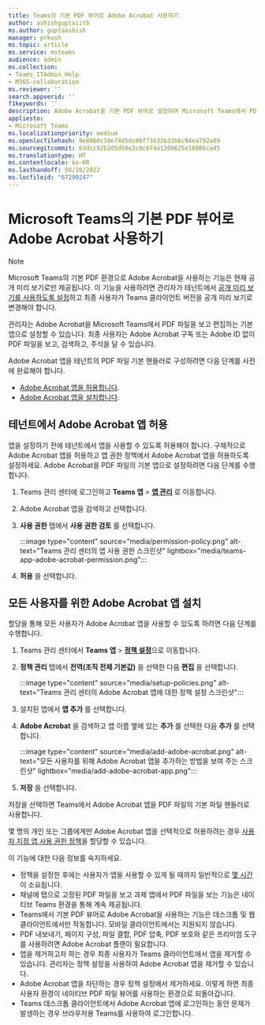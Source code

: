 ```yaml
---
title: Teams의 기본 PDF 뷰어로 Adobe Acrobat 사용하기
author: ashishguptaiitb
ms.author: guptaashish
manager: prkosh
ms.topic: article
ms.service: msteams
audience: admin
ms.collection:
- Teams_ITAdmin_Help
- M365-collaboration
ms.reviewer: ''
search.appverid: ''
f1keywords: ''
description: Adobe Acrobat을 기본 PDF 뷰어로 설정하여 Microsoft Teams에서 PDF 파일을 보고 편집하는 방법을 알아봅니다.
appliesto:
- Microsoft Teams
ms.localizationpriority: medium
ms.openlocfilehash: 9e8860c10e74d5dc06f73632b33b6c94ea792a09
ms.sourcegitcommit: 63dcc92b2d5d50e2c0c074a1209625e16086ca45
ms.translationtype: HT
ms.contentlocale: ko-KR
ms.lasthandoff: 08/10/2022
ms.locfileid: "67299247"
---
```

# <a name="adobe-acrobat-as-a-default-pdf-viewer-in-microsoft-teams"></a>Microsoft Teams의 기본 PDF 뷰어로 Adobe Acrobat 사용하기

> [!NOTE]
> Microsoft Teams의 기본 PDF 환경으로 Adobe Acrobat을 사용하는 기능은 현재 공개 미리 보기로만 제공됩니다. 이 기능을 사용하려면 관리자가 테넌트에서 [공개 미리 보기를 사용하도록 설정](public-preview-doc-updates.md#enable-public-preview)하고 최종 사용자가 Teams 클라이언트 버전을 공개 미리 보기로 변경해야 합니다.

관리자는 Adobe Acrobat을 Microsoft Teams에서 PDF 파일을 보고 편집하는 기본 앱으로 설정할 수 있습니다. 최종 사용자는 Adobe Acrobat 구독 또는 Adobe ID 없이 PDF 파일을 보고, 검색하고, 주석을 달 수 있습니다.

Adobe Acrobat 앱을 테넌트의 PDF 파일 기본 핸들러로 구성하려면 다음 단계를 사전에 완료해야 합니다.

* [Adobe Acrobat 앱을 허용합니다](#allow-adobe-acrobat-app-in-your-tenant).
* [Adobe Acrobat 앱을 설치합니다](#install-adobe-acrobat-app-for-all-users).

## <a name="allow-adobe-acrobat-app-in-your-tenant"></a>테넌트에서 Adobe Acrobat 앱 허용

앱을 설정하기 전에 테넌트에서 앱을 사용할 수 있도록 허용해야 합니다. 구체적으로 Adobe Acrobat 앱을 허용하고 앱 권한 정책에서 Adobe Acrobat 앱을 허용하도록 설정하세요. Adobe Acrobat을 PDF 파일의 기본 앱으로 설정하려면 다음 단계를 수행합니다.

1. Teams 관리 센터에 로그인하고 **Teams 앱** > **[앱 관리](https://admin.teams.microsoft.com/policies/manage-apps)** 로 이동합니다.

1. Adobe Acrobat 앱을 검색하고 선택합니다.

1. **사용 권한** 탭에서 **사용 권한 검토** 를 선택합니다.

   :::image type="content" source="media/permission-policy.png" alt-text="Teams 관리 센터의 앱 사용 권한 스크린샷" lightbox="media/teams-app-adobe-acrobat-permission.png":::

1. **허용** 을 선택합니다.

## <a name="install-adobe-acrobat-app-for-all-users"></a>모든 사용자를 위한 Adobe Acrobat 앱 설치

할당을 통해 모든 사용자가 Adobe Acrobat 앱을 사용할 수 있도록 하려면 다음 단계를 수행합니다.

1. Teams 관리 센터에서 **Teams 앱** > [**정책 설정**](https://admin.teams.microsoft.com/policies/app-setup)으로 이동합니다.

1. **정책 관리** 탭에서 **전역(조직 전체 기본값)** 을 선택한 다음 **편집** 을 선택합니다.

   :::image type="content" source="media/setup-policies.png" alt-text="Teams 관리 센터의 Adobe Acrobat 앱에 대한 정책 설정 스크린샷":::

1. 설치된 앱에서 **앱 추가** 를 선택합니다.

1. **Adobe Acrobat** 을 검색하고 앱 이름 옆에 있는 **추가** 를 선택한 다음 **추가** 를 선택합니다.

   :::image type="content" source="media/add-adobe-acrobat.png" alt-text="모든 사용자를 위해 Adobe Acrobat 앱을 추가하는 방법을 보여 주는 스크린샷" lightbox="media/add-adobe-acrobat-app.png":::

1. **저장** 을 선택합니다.

저장을 선택하면 Teams에서 Adobe Acrobat 앱을 PDF 파일의 기본 파일 핸들러로 사용합니다.

몇 명의 개인 또는 그룹에게만 Adobe Acrobat 앱을 선택적으로 허용하려는 경우 [사용자 지정 앱 사용 권한 정책](teams-app-permission-policies.md)을 할당할 수 있습니다.

이 기능에 대한 다음 정보를 숙지하세요.

* 정책을 설정한 후에는 사용자가 앱을 사용할 수 있게 될 때까지 일반적으로 [몇 시간](teams-app-setup-policies.md)이 소요됩니다.
* 채널에 탭으로 고정된 PDF 파일을 보고 과제 앱에서 PDF 파일을 보는 기능은 네이티브 Teams 환경을 통해 계속 제공됩니다.
* Teams에서 기본 PDF 뷰어로 Adobe Acrobat을 사용하는 기능은 데스크톱 및 웹 클라이언트에서만 작동합니다. 모바일 클라이언트에서는 지원되지 않습니다.
* PDF 내보내기, 페이지 구성, 파일 결합, PDF 압축, PDF 보호와 같은 프리미엄 도구를 사용하려면 Adobe Acrobat 플랜이 필요합니다.
* 앱을 제거하고자 하는 경우 최종 사용자가 Teams 클라이언트에서 앱을 제거할 수 있습니다. 관리자는 정책 설정을 사용하여 Adobe Acrobat 앱을 제거할 수 있습니다.
* Adobe Acrobat 앱을 차단하는 경우 정책 설정에서 제거하세요. 이렇게 하면 최종 사용자 환경이 네이티브 PDF 파일 뷰어를 사용하는 환경으로 되돌아갑니다.
* Teams 데스크톱 클라이언트에서 Adobe Acrobat 앱에 로그인하는 동안 문제가 발생하는 경우 브라우저용 Teams를 사용하여 로그인합니다.
